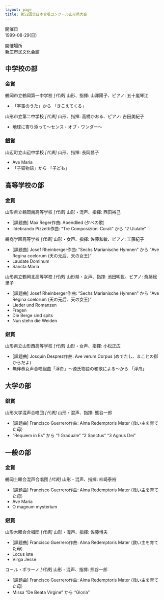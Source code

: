 ```yaml
---
layout: page
title: 第52回全日本合唱コンクール山形県大会
---
```

開催日  
1999-08-29(日)

開催場所  
新庄市民文化会館

中学校の部
----------

### 金賞

<span class="choir-name">鶴岡市立鶴岡第一中学校</span> *\[代表\]*
山形、指揮: 山澤陽子、ピアノ: 五十嵐琴江

-   「宇宙のうた」から 「きこえてくる」

<span class="choir-name">山形市立第二中学校</span> *\[代表\]*
山形、指揮: 高橋かおる、ピアノ: 吉田美紀子

-   地球に寄り添って〜センス・オブ・ワンダー〜

### 銀賞

<span class="choir-name">山辺町立山辺中学校</span> *\[代表\]*
山形、指揮: 長岡昌子

-   Ave Maria
-   「子猫物語」から 「子ども」

高等学校の部
------------

### 金賞

<span class="choir-name">山形県立鶴岡南高等学校</span> *\[代表\]*
山形・混声、指揮: 西田裕己

-   \[課題曲\] Max Reger作曲: Abendlied (夕べの歌)
-   Ildebrando Pizzetti作曲: “Tre Composizioni Corali” から “2 Ululate”

<span class="choir-name">鶴商学園高等学校</span> *\[代表\]*
山形・女声、指揮: 佐藤和敏、ピアノ: 工藤紀子

-   \[課題曲\] Josef Rheinberger作曲: “Sechs Marianische Hymnen” から “Ave Regina coelorum (天の元后、天の女王)”
-   Laudate Dominum
-   Sancta Maria

<span class="choir-name">山形県立鶴岡北高等学校</span> *\[代表\]*
山形県・女声、指揮: 池田明世、ピアノ: 斎藤絵里子

-   \[課題曲\] Josef Rheinberger作曲: “Sechs Marianische Hymnen” から “Ave Regina coelorum (天の元后、天の女王)”
-   Lieder und Romanzen
-   Fragen
-   Die Berge sind spits
-   Nun stehn die Weiden

### 銀賞

<span class="choir-name">山形県立山形西高等学校</span> *\[代表\]*
山形・女声、指揮: 小松正広

-   \[課題曲\] Josquin Desprez作曲: Ave verum Corpus (めでたし、まことの御からだよ)
-   無伴奏女声合唱組曲「浮舟」〜源氏物語の和歌による〜から 「浮舟」

大学の部
--------

### 銀賞

<span class="choir-name">山形大学混声合唱団</span> *\[代表\]*
山形・混声、指揮: 熊谷一郎

-   \[課題曲\] Francisco Guerrero作曲: Alma Redemptoris Mater (救い主を育てた母)
-   “Requiem in Es” から “1 Graduale” “2 Sanctus” “3 Agnus Dei”

一般の部
--------

### 金賞

<span class="choir-name">鶴岡土曜会混声合唱団</span> *\[代表\]*
山形・混声、指揮: 柿崎泰裕

-   \[課題曲\] Francisco Guerrero作曲: Alma Redemptoris Mater (救い主を育てた母)
-   Ave Maria
-   O magnum mysterium

### 銀賞

<span class="choir-name">山形木曜会合唱団</span> *\[代表\]*
山形・混声、指揮: 佐藤博夫

-   \[課題曲\] Francisco Guerrero作曲: Alma Redemptoris Mater (救い主を育てた母)
-   Locus iste
-   Virga Jesse

<span class="choir-name">コール・ポラーノ</span> *\[代表\]*
山形・混声、指揮: 熊谷一郎

-   \[課題曲\] Francisco Guerrero作曲: Alma Redemptoris Mater (救い主を育てた母)
-   Missa “De Beata Virgine” から “Gloria”
